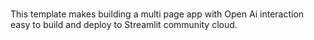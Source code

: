 # <A Generic Streamlit Community Cloud app template>

This template makes building a multi page app with Open Ai interaction easy to build and deploy to Streamlit community cloud.
